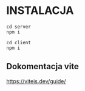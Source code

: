 # INSTALACJA

```shell
cd server
npm i
```

```shell
cd client
npm i
```

## Dokomentacja vite

https://vitejs.dev/guide/
